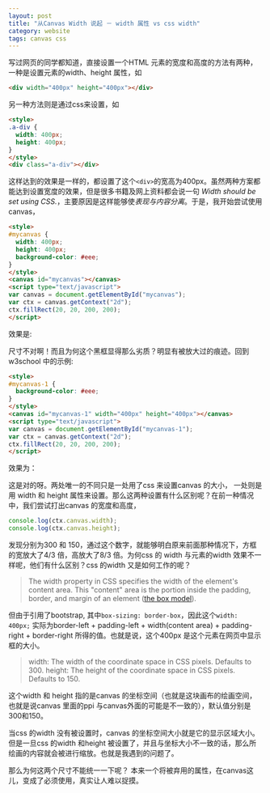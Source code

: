 ```yaml
---
layout: post
title: "从Canvas Width 说起 － width 属性 vs css width"
category: website
tags: canvas css
---
```


写过网页的同学都知道，直接设置一个HTML 元素的宽度和高度的方法有两种，一种是设置元素的width、height 属性，如

```html
<div width="400px" height="400px"></div>
```

另一种方法则是通过css来设置，如

```html
<style>
.a-div {
  width: 400px;
  height: 400px;
}
</style>
<div class="a-div"></div>
```

这样达到的效果是一样的，都设置了这个`<div>`的宽高为400px。虽然两种方案都能达到设置宽度的效果，但是很多书籍及网上资料都会说一句 *Width should be set using CSS.*，主要原因是这样能够使*表现与内容分离*。于是，我开始尝试使用canvas，

```html
<style>
#mycanvas {
  width: 400px;
  height: 400px;
  background-color: #eee;
}
</style>
<canvas id="mycanvas"></canvas>
<script type="text/javascript">
var canvas = document.getElementById("mycanvas");
var ctx = canvas.getContext("2d");
ctx.fillRect(20, 20, 200, 200);
</script>
```

效果是:

<style>
#mycanvas, #adiv {
  width: 400px;
  height: 400px;
  background-color: #eee;
}
</style>
<canvas id="mycanvas"></canvas>
<script type="text/javascript" src="/js/others/canvas-width-01.js"></script>
<script type="text/javascript">drawRect1();</script>

尺寸不对啊！而且为何这个黑框显得那么劣质？明显有被放大过的痕迹。回到w3school 中的示例:

```html
<style>
#mycanvas-1 {
  background-color: #eee;
}
</style>
<canvas id="mycanvas-1" width="400px" height="400px"></canvas>
<script type="text/javascript">
var canvas = document.getElementById("mycanvas-1");
var ctx = canvas.getContext("2d");
ctx.fillRect(20, 20, 200, 200);
</script>
```

效果为：

<style>
#mycanvas-1 {
  background-color: #eee;
}
</style>
<canvas id="mycanvas-1" width="400px" height="400px"></canvas>
<script type="text/javascript">
drawRect2();
</script>

这是对的呀。两处唯一的不同只是一处用了css 来设置canvas 的大小， 一处则是用 width 和 height 属性来设置。那么这两种设置有什么区别呢？在前一种情况中，我们尝试打出canvas 的宽度和高度，

```javascript
console.log(ctx.canvas.width);
console.log(ctx.canvas.height);
```

发现分别为300 和 150，通过这个数字，就能够明白原来前面那种情况下，方框的宽放大了4/3 倍，高放大了8/3 倍。为何css 的 width 与元素的width 效果不一样呢，他们有什么区别？css 的width 又是如何工作的呢？

> The width property in CSS specifies the width of the element's content area. This "content" area is the portion inside the padding, border, and margin of an element ([the box model](http://www.w3.org/TR/CSS2/box.html)).

但由于引用了bootstrap, 其中`box-sizing: border-box`，因此这个`width: 400px;` 实际为border-left + padding-left + width(content area) + padding-right + border-right 所得的值。也就是说，这个400px 是这个元素在网页中显示框的大小。

> width: The width of the coordinate space in CSS pixels. Defaults to 300.
> height: The height of the coordinate space in CSS pixels. Defaults to 150.

这个width 和 height 指的是canvas 的坐标空间（也就是这块画布的绘画空间，也就是说canvas 里面的ppi 与canvas外面的可能是不一致的），默认值分别是300和150。 

当css 的width 没有被设置时，canvas 的坐标空间大小就是它的显示区域大小。 但是一旦css 的width 和height 被设置了，并且与坐标大小不一致的话，那么所绘画的内容就会被进行缩放。也就是我遇到的问题了。

那么为何这两个尺寸不能统一一下呢？ 本来一个将被弃用的属性，在canvas这儿，变成了必须使用，真实让人难以捉摸。





